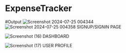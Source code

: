 # ExpenseTracker

#Output
![Screenshot 2024-07-25 004344](https://github.com/user-attachments/assets/4f54bdea-0e92-4ca0-b26c-40f72b081da4)
![Screenshot 2024-07-25 004358](https://github.com/user-attachments/assets/90cc46b4-a5d0-43e2-8350-fb98f9c7e21d)
                                  SIGNUP/SIGNIN PAGE


![Screenshot (16)](https://github.com/user-attachments/assets/0f5dac22-9e1f-4e4d-979c-e813edb5473d)
                                      DASHBOARD



![Screenshot (17)](https://github.com/user-attachments/assets/85c43b14-ec40-49ab-a926-00b850c439e8)
                                      USER PROFILE
